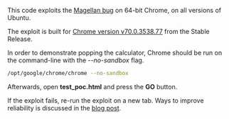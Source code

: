 This code exploits the [Magellan bug](https://blade.tencent.com/magellan/index_en.html) on 64-bit Chrome, on all versions of Ubuntu.

The exploit is built for [Chrome version v70.0.3538.77](https://chromereleases.googleblog.com/2018/10/stable-channel-update-for-desktop_24.html) from the Stable Release.

In order to demonstrate popping the calculator, Chrome should be run on the command-line with the *--no-sandbox* flag.

```sh
/opt/google/chrome/chrome --no-sandbox
```

Afterwards, open **test_poc.html** and press the **GO** button.

If the exploit fails, re-run the exploit on a new tab. Ways to improve reliability is discussed in the [blog post](https://blog.exodusintel.com/).
